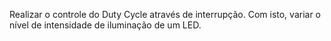 Realizar o controle do Duty Cycle através de interrupção. Com isto, variar o nível de intensidade de iluminação de um LED.
